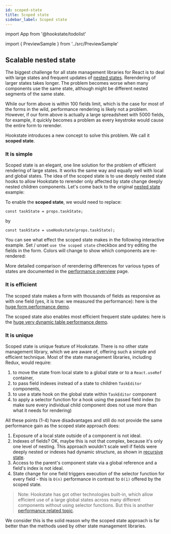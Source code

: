 ```yaml
---
id: scoped-state
title: Scoped state
sidebar_label: Scoped state
---
```


import App from '@hookstate/todolist'

import { PreviewSample } from '../src/PreviewSample'

## Scalable nested state

The biggest challenge for all state management libraries for React is to deal with large states and frequent updates of [nested states](./nested-state). Rerendering of larger states takes longer. The problem becomes worse when many components use the same state, although might be different nested segments of the same state.

While our form above is within 100 fields limit, which is the case for most of the forms in the wild, performance rendering is likely not a problem. However, if our form above is actually a large spreadsheet with 5000 fields, for example, it quickly becomes a problem as every keystroke would cause the entire form to rerender.

Hookstate introduces a new concept to solve this problem. We call it **scoped state**.

### It is simple

Scoped state is an elegant, one line solution for the problem of efficient rendering of large states. It works the same way and equally well with local and global states. The idea of the scoped state is to use deeply nested state hooks to allow Hookstate to rerender only affected by state change deeply nested children components. Let's come back to the original [nested state](./nested-state) example:

<PreviewSample example="local-complex-from-documentation" />

To enable the **scoped state**, we would need to replace:

```tsx
const taskState = props.taskState;
```

by

```tsx
const taskState = useHookstate(props.taskState);
```

You can see what effect the scoped state makes in the following interactive example. Set / unset `use the scoped state` checkbox and try editing the fields in the form. Colors will change to show which components are re-rendered:

<div style={{ 
  margin: 0,
  "-webkit-font-smoothing": "antialiased",
  "-moz-osx-font-smoothing": "grayscale",
  "background-color": "#282c34"
}}>
<App />
</div>

More detailed comparison of rerendering differences for various types of states are documented in the [performance overview](./performance-intro) page.

### It is efficient

The scoped state makes a form with thousands of fields as responsive as with one field (yes, it is true: we measured the performance): here is the [huge form performance demo](./performance-large-state).

The scoped state also enables most efficient frequent state updates: here is the [huge very dynamic table performance demo](./performance-frequent-updates).

### It is unique

Scoped state is unique feature of Hookstate. There is no other state management library, which we are aware of, offering such a simple and efficient technique. Most of the state management libraries, including Redux, would require:

1. to move the state from local state to a global state or to a `React.useRef` container,
2. to pass field indexes instead of a state to children `TaskEditor` components,
3. to use a state hook on the global state within `TaskEditor` component
4. to apply a selector function for a hook using the passed field index (to make sure every individual child component does not use more than what it needs for rendering)

All these points (1-4) have disadvantages and still do not provide the same performance gain as the scoped state approach does:

1. Exposure of a local state outside of a component is not ideal.
2. Indexes of fields? OK, maybe this is not that complex, because it's only one level of nesting. This approach wouldn't scale well if fields were deeply nested or indexes had dynamic structure, as shown in [recursive state](./recursive-state).
3. Access to the parent's component state via a global reference and a field's index is not ideal.
4. State change for one field triggers execution of the selector function for every field - this is `O(n)` performance in contrast to `O(1)` offered by the scoped state.

> Note: Hookstate has got other technologies built-in, which allow efficient use of a large global states across many different components without using selector functions. But this is another [performance related topic](./performance-intro).

We consider this is the solid reason why the scoped state approach is far better than the methods used by other state management libraries.
